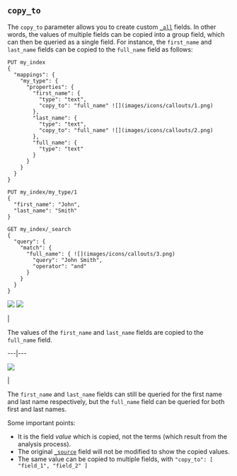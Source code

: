 ## `copy_to`

The `copy_to` parameter allows you to create custom [`_all`](mapping-all-field.html "_all field") fields. In other words, the values of multiple fields can be copied into a group field, which can then be queried as a single field. For instance, the `first_name` and `last_name` fields can be copied to the `full_name` field as follows:
    
    
    PUT my_index
    {
      "mappings": {
        "my_type": {
          "properties": {
            "first_name": {
              "type": "text",
              "copy_to": "full_name" ![](images/icons/callouts/1.png)
            },
            "last_name": {
              "type": "text",
              "copy_to": "full_name" ![](images/icons/callouts/2.png)
            },
            "full_name": {
              "type": "text"
            }
          }
        }
      }
    }
    
    PUT my_index/my_type/1
    {
      "first_name": "John",
      "last_name": "Smith"
    }
    
    GET my_index/_search
    {
      "query": {
        "match": {
          "full_name": { ![](images/icons/callouts/3.png)
            "query": "John Smith",
            "operator": "and"
          }
        }
      }
    }

![](images/icons/callouts/1.png) ![](images/icons/callouts/2.png)

| 

The values of the `first_name` and `last_name` fields are copied to the `full_name` field.   
  
---|---  
  
![](images/icons/callouts/3.png)

| 

The `first_name` and `last_name` fields can still be queried for the first name and last name respectively, but the `full_name` field can be queried for both first and last names.   
  
Some important points:

  * It is the field _value_ which is copied, not the terms (which result from the analysis process). 
  * The original [`_source`](mapping-source-field.html "_source field") field will not be modified to show the copied values. 
  * The same value can be copied to multiple fields, with `"copy_to": [ "field_1", "field_2" ]`



